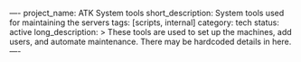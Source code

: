 —-
project_name: ATK System tools
short_description: System tools used for maintaining the servers
tags: [scripts, internal]
category: tech
status: active
long_description: >
  These tools are used to set up the machines, add users, and automate maintenance.
  There may be hardcoded details in here.
—-
